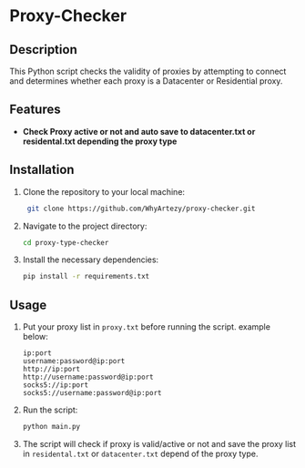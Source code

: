 # Proxy-Checker

## Description
This Python script checks the validity of proxies by attempting to connect and determines whether each proxy is a Datacenter or Residential proxy. 

## Features
- **Check Proxy active or not and auto save to datacenter.txt or residental.txt depending the proxy type**

## Installation

1. Clone the repository to your local machine:
   ```bash
	git clone https://github.com/WhyArtezy/proxy-checker.git
   ```
2. Navigate to the project directory:
	```bash
	cd proxy-type-checker
	```
3. Install the necessary dependencies:
	```bash
	pip install -r requirements.txt
	```

## Usage

1. Put your proxy list in `proxy.txt` before running the script. example below:
	```
	ip:port
	username:password@ip:port
	http://ip:port
	http://username:password@ip:port
	socks5://ip:port
	socks5://username:password@ip:port
	```

2. Run the script:
	```bash
	python main.py
	```
3. The script will check if proxy is valid/active or not and save the proxy list in `residental.txt` or `datacenter.txt` depend of the proxy type.
